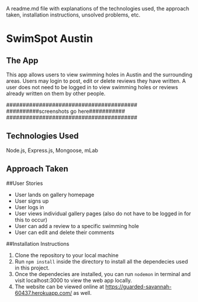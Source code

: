 A readme.md file with explanations of the technologies used, the approach taken, installation instructions, unsolved problems, etc.

# SwimSpot Austin

## The App
This app allows users to view swimming holes in Austin and the surrounding areas. Users may login to post, edit or delete reviews they have written. A user does not need to be logged in to view swimming holes or reviews already written on them by other people.

########################################
##########screenshots go here###########
########################################

## Technologies Used
Node.js, Express.js, Mongoose, mLab

## Approach Taken


##User Stories
* User lands on gallery homepage
* User signs up
* User logs in
* User views individual gallery pages (also do not have to be logged in for this to occur)
* User can add a review to a specific swimming hole
* User can edit and delete their comments

##Installation Instructions
1. Clone the repository to your local machine
2. Run `npm install` inside the directory to install all the dependecies used in this project.
3. Once the dependecies are installed, you can run `nodemon` in terminal and visit localhost:3000 to view the web app locally.
4. The website can be viewed online at https://guarded-savannah-60437.herokuapp.com/ as well.
